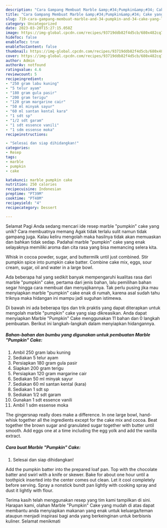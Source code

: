 ```yaml
---
description: "Cara Gampang Membuat Marble &amp;#34;Pumpkin&amp;#34; Cake yang Lezat Sekali, Enak"
title: "Cara Gampang Membuat Marble &amp;#34;Pumpkin&amp;#34; Cake yang Lezat Sekali, Enak"
slug: 719-cara-gampang-membuat-marble-and-34-pumpkin-and-34-cake-yang-lezat-sekali-enak
category: Uncategorized
date: 2023-03-20T15:27:15.058Z
image: https://img-global.cpcdn.com/recipes/93719ddb82f4d5cb/680x482cq70/marble-pumpkin-cake-foto-resep-utama.jpg
hideToc: false
enableToc: true
enableTocContent: false
thumbnail: https://img-global.cpcdn.com/recipes/93719ddb82f4d5cb/680x482cq70/marble-pumpkin-cake-foto-resep-utama.jpg
cover: https://img-global.cpcdn.com/recipes/93719ddb82f4d5cb/680x482cq70/marble-pumpkin-cake-foto-resep-utama.jpg
author: Admin
authorAv: notfound
ratingvalue: 4.6
reviewcount: 5
recipeingredient:
- "250 gram labu kuning"
- "5 telur ayam"
- "180 gram gula pasir"
- "200 gram terigu"
- "120 gram margarine cair"
- "50 ml minyak sayur"
- "60 ml santan kental kara"
- "1 sdt sp"
- "1/2 sdt garam"
- "1 sdt essence vanili"
- "1 sdm essense moka"
recipeinstructions:

- "Selesai dan siap dihidangkan!"
categories:
- Resep
tags:
- marble
- pumpkin
- cake

katakunci: marble pumpkin cake 
nutrition: 250 calories
recipecuisine: Indonesian
preptime: "PT39M"
cooktime: "PT40M"
recipeyield: "4"
recipecategory: Dessert

---
```



Selamat Pagi Anda sedang mencari ide resep marble &#34;pumpkin&#34; cake yang unik? Cara membuatnya memang Agak tidak terlalu sulit namun tidak gampang juga. Kalau keliru mengolah maka hasilnya tidak akan memuaskan dan bahkan tidak sedap. Padahal marble &#34;pumpkin&#34; cake yang enak selayaknya memiliki aroma dan cita rasa yang bisa memancing selera kita.


Whisk in cocoa powder, sugar, and buttermilk until just combined. Stir pumpkin spice into pumpkin cake batter. Combine cake mix, eggs, sour cream, sugar, oil and water in a large bowl.

Ada beberapa hal yang sedikit banyak mempengaruhi kualitas rasa dari marble &#34;pumpkin&#34; cake, pertama dari jenis bahan, lalu pemilihan bahan segar hingga cara membuat dan menyajikannya. Tak perlu pusing jika mau menyiapkan marble &#34;pumpkin&#34; cake enak di rumah, karena asal sudah tahu triknya maka hidangan ini mampu jadi suguhan istimewa.


Di bawah ini ada beberapa tips dan trik praktis yang dapat diterapkan untuk mengolah marble &#34;pumpkin&#34; cake yang siap dikreasikan. Anda dapat menyiapkan Marble &#34;Pumpkin&#34; Cake menggunakan 11 bahan dan 0 langkah pembuatan. Berikut ini langkah-langkah dalam menyiapkan hidangannya.

<!--inarticleads1-->

##### Bahan-bahan dan bumbu yang digunakan untuk pembuatan Marble &#34;Pumpkin&#34; Cake:

1. Ambil 250 gram labu kuning
1. Sediakan 5 telur ayam
1. Persiapkan 180 gram gula pasir
1. Siapkan 200 gram terigu
1. Persiapkan 120 gram margarine cair
1. Sediakan 50 ml minyak sayur
1. Sediakan 60 ml santan kental (kara)
1. Sediakan 1 sdt sp
1. Sediakan 1/2 sdt garam
1. Gunakan 1 sdt essence vanili
1. Ambil 1 sdm essense moka


The gingersnap really does make a difference. In one large bowl, hand-whisk together all the ingredients except for the cake mix and cocoa. Beat together the brown sugar and granulated sugar together with butter until smooth. Add eggs one at a time including the egg yolk and add the vanilla extract. 

<!--inarticleads2-->

##### Cara buat Marble &#34;Pumpkin&#34; Cake:


1. Selesai dan siap dihidangkan!

Add the pumpkin batter into the prepared loaf pan. Top with the chocolate batter and swirl with a knife or skewer. Bake for about one hour until a toothpick inserted into the center comes out clean. Let it cool completely before serving. Spray a nonstick bundt pan lightly with cooking spray and dust it lightly with flour. 

Terima kasih telah menggunakan resep yang tim kami tampilkan di sini. Harapan kami, olahan Marble &#34;Pumpkin&#34; Cake yang mudah di atas dapat membantu anda menyiapkan makanan yang enak untuk keluarga/teman ataupun menjadi inspirasi bagi anda yang berkeinginan untuk berbisnis kuliner. Selamat menikmati
